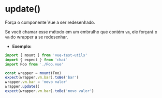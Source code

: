 # update()

Força o componente Vue a ser redesenhado.

Se você chamar esse método em um embrulho que contém `vm`, ele forçará o `vm` do wrapper a se redesenhar.

- **Exemplo:**

```js
import { mount } from 'vue-test-utils'
import { expect } from 'chai'
import Foo from './Foo.vue'

const wrapper = mount(Foo)
expect(wrapper.vm.bar).toBe('bar')
wrapper.vm.bar = 'novo valor'
wrapper.update()
expect(wrapper.vm.bar).toBe('novo valor')
```
